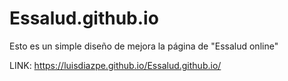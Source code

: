 # Essalud.github.io

Esto es un simple diseño de mejora la página de "Essalud online"

LINK: https://luisdiazpe.github.io/Essalud.github.io/
